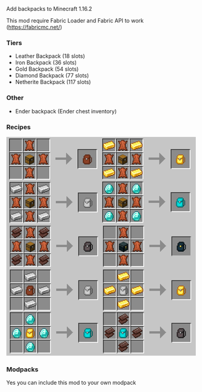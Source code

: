 Add backpacks to Minecraft 1.16.2

This mod require Fabric Loader and Fabric API to work (https://fabricmc.net/)

### Tiers

- Leather Backpack (18 slots)
- Iron Backpack (36 slots)
- Gold Backpack (54 slots)
- Diamond Backpack (77 slots)
- Netherite Backpack (117 slots)

### Other

- Ender backpack (Ender chest inventory)

### Recipes

![ ](./backpacksrecipes.png)

### Modpacks

Yes you can include this mod to your own modpack
